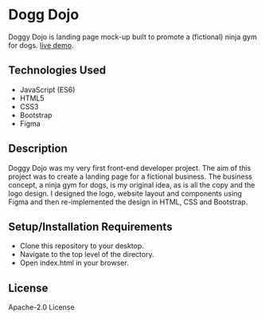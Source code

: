 # Dogg Dojo
 
Doggy Dojo is landing page mock-up built to promote a (fictional) ninja gym for dogs. [live demo](https://rhiannonthompson.github.io/doggy-dojo/).

## Technologies Used

* JavaScript (ES6)
* HTML5
* CSS3
* Bootstrap
* Figma

## Description
Doggy Dojo was my very first front-end developer project. The aim of this project was to create a landing page for a fictional business. The business concept, a ninja gym for dogs, is my original idea, as is all the copy and the logo design. I designed the logo, website layout and components using Figma and then re-implemented the design in HTML, CSS and Bootstrap.

## Setup/Installation Requirements

* Clone this repository to your desktop.
* Navigate to the top level of the directory.
* Open index.html in your browser.

## License

 Apache-2.0 License

